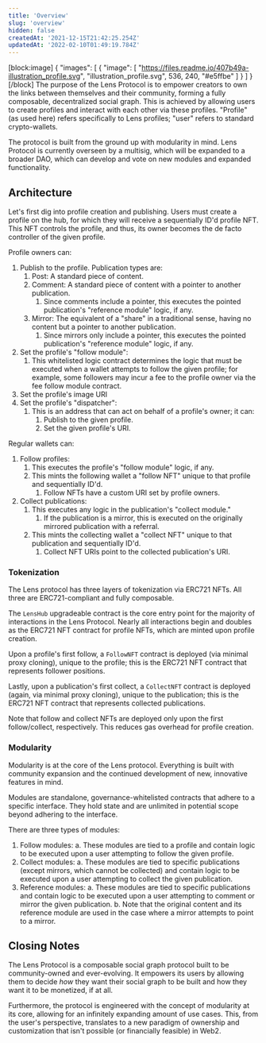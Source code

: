 ```yaml
---
title: 'Overview'
slug: 'overview'
hidden: false
createdAt: '2021-12-15T21:42:25.254Z'
updatedAt: '2022-02-10T01:49:19.784Z'
---
```


[block:image]
{
"images": [
{
"image": [
"https://files.readme.io/407b49a-illustration_profile.svg",
"illustration_profile.svg",
536,
240,
"#e5ffbe"
]
}
]
}
[/block]
The purpose of the Lens Protocol is to empower creators to own the links between themselves and their community, forming a fully composable, decentralized social graph. This is achieved by allowing users to create profiles and interact with each other via these profiles. "Profile" (as used here) refers specifically to Lens profiles; "user" refers to standard crypto-wallets.

The protocol is built from the ground up with modularity in mind. Lens Protocol is currently overseen by a multisig, which will be expanded to a broader DAO, which can develop and vote on new modules and expanded functionality.

## Architecture

Let's first dig into profile creation and publishing. Users must create a profile on the hub, for which they will receive a sequentially ID'd profile NFT. This NFT controls the profile, and thus, its owner becomes the de facto controller of the given profile.

Profile owners can:

1. Publish to the profile. Publication types are:
   1. Post: A standard piece of content.
   2. Comment: A standard piece of content with a pointer to another publication.
      1. Since comments include a pointer, this executes the pointed publication's "reference module" logic, if any.
   3. Mirror: The equivalent of a "share" in a traditional sense, having no content but a pointer to another publication.
      1. Since mirrors only include a pointer, this executes the pointed publication's "reference module" logic, if any.
2. Set the profile's "follow module":
   1. This whitelisted logic contract determines the logic that must be executed when a wallet attempts to follow the given profile; for example, some followers may incur a fee to the profile owner via the fee follow module contract.
3. Set the profile's image URI
4. Set the profile's "dispatcher":
   1. This is an address that can act on behalf of a profile's owner; it can:
      1. Publish to the given profile.
      2. Set the given profile's URI.

Regular wallets can:

1. Follow profiles:
   1. This executes the profile's "follow module" logic, if any.
   2. This mints the following wallet a "follow NFT" unique to that profile and sequentially ID'd.
      1. Follow NFTs have a custom URI set by profile owners.
2. Collect publications:
   1. This executes any logic in the publication's "collect module."
      1. If the publication is a mirror, this is executed on the originally mirrored publication with a referral.
   2. This mints the collecting wallet a "collect NFT" unique to that publication and sequentially ID'd.
      1. Collect NFT URIs point to the collected publication's URI.

### Tokenization

The Lens protocol has three layers of tokenization via ERC721 NFTs. All three are ERC721-compliant and fully composable.

The `LensHub` upgradeable contract is the core entry point for the majority of interactions in the Lens Protocol. Nearly all interactions begin and doubles as the ERC721 NFT contract for profile NFTs, which are minted upon profile creation.

Upon a profile's first follow, a `FollowNFT` contract is deployed (via minimal proxy cloning), unique to the profile; this is the ERC721 NFT contract that represents follower positions.

Lastly, upon a publication's first collect, a `CollectNFT` contract is deployed (again, via minimal proxy cloning), unique to the publication; this is the ERC721 NFT contract that represents collected publications.

Note that follow and collect NFTs are deployed only upon the first follow/collect, respectively. This reduces gas overhead for profile creation.

### Modularity

Modularity is at the core of the Lens protocol. Everything is built with community expansion and the continued development of new, innovative features in mind.

Modules are standalone, governance-whitelisted contracts that adhere to a specific interface. They hold state and are unlimited in potential scope beyond adhering to the interface.

There are three types of modules:

1. Follow modules:
   a. These modules are tied to a profile and contain logic to be executed upon a user attempting to follow the given profile.
2. Collect modules:
   a. These modules are tied to specific publications (except mirrors, which cannot be collected) and contain logic to be executed upon a user attempting to collect the given publication.
3. Reference modules:
   a. These modules are tied to specific publications and contain logic to be executed upon a user attempting to comment or mirror the given publication.
   b. Note that the original content and its reference module are used in the case where a mirror attempts to point to a mirror.

## Closing Notes

The Lens Protocol is a composable social graph protocol built to be community-owned and ever-evolving. It empowers its users by allowing them to decide _how_ they want their social graph to be built and how they want it to be monetized, if at all.

Furthermore, the protocol is engineered with the concept of modularity at its core, allowing for an infinitely expanding amount of use cases. This, from the user's perspective, translates to a new paradigm of ownership and customization that isn't possible (or financially feasible) in Web2.
